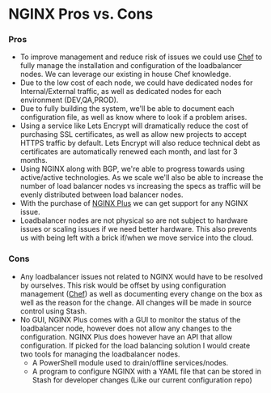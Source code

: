 # NGINX Pros vs. Cons


### Pros

- To improve management and reduce risk of issues we could use [Chef](https://chef.io/) to fully manage the installation and configuration of the loadbalancer nodes. We can leverage our existing in house Chef knowledge.
- Due to the low cost of each node, we could have dedicated nodes for Internal/External traffic, as well as dedicated nodes for each environment (DEV,QA,PROD).
- Due to fully building the system, we'll be able to document each configuration file, as well as know where to look if a problem arises.
- Using a service like Lets Encrypt will dramatically reduce the cost of purchasing SSL certificates, as well as allow new projects to accept HTTPS traffic by default. Lets Encrypt will also reduce technical debt as certificates are automatically renewed each month, and last for 3 months.
- Using NGINX along with BGP, we're able to progress towards using active/active technologies. As we scale we'll also be able to increase the number of load balancer nodes vs increasing the specs as traffic will be evenly distributed between load balancer nodes.
- With the purchase of [NGINX Plus](https://www.nginx.com/products/pricing/) we can get support for any NGINX issue.
- Loadbalancer nodes are not physical so are not subject to hardware issues or scaling issues if we need better hardware. This also prevents us with being left with a brick if/when we move service into the cloud. 


### Cons

- Any loadbalancer issues not related to NGINX would have to be resolved by ourselves. This risk would be offset by using configuration management ([Chef](https://www.chef.io/)) as well as documenting every change on the box as well as the reason for the change. All changes will be made in source control using Stash.
- No GUI, NGINX Plus comes with a GUI to monitor the status of the loadbalancer node, however does not allow any changes to the configuration. NGINX Plus does however have an API that allow configuration. If picked for the load balancing solution I would create two tools for managing the loadbalancer nodes.
  - A PowerShell module used to drain/offline services/nodes.
  - A program to configure NGINX with a YAML file that can be stored in Stash for developer changes (Like our current configuration repo)
